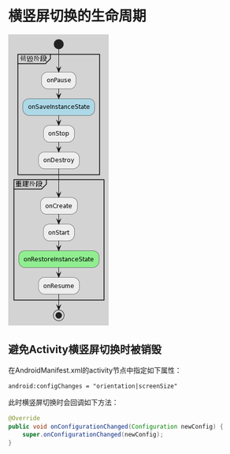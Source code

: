 # 横竖屏切换的生命周期

![](img/20231013152234.png)

## 避免Activity横竖屏切换时被销毁

在AndroidManifest.xml的activity节点中指定如下属性：

``` xml
android:configChanges = "orientation|screenSize"
```

此时横竖屏切换时会回调如下方法：
``` java
@Override
public void onConfigurationChanged(Configuration newConfig) {
    super.onConfigurationChanged(newConfig);
}
```